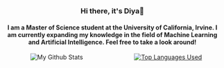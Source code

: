 <div align="center">
  <h3>Hi there, it's Diya👋</h3>
  <h4>I am a Master of Science student at the University of California, Irvine. I am currently expanding my knowledge in the field of Machine Learning and Artificial Intelligence. Feel free to take a look around!</h4>

<div align="center">
  <div style="display: flex; justify-content: center; align-items: center;">
    <div style="flex: 1; margin-right: 5px; width: 400px;">
      <img alt="My Github Stats" src="https://github-readme-stats.vercel.app/api?username=DiyadotSaha&show_icons=true&hide_border=true&hide=stars,prs,issues&count_private=true&hide_rank=true&theme=radical">
    </div>
    <div style="flex: 1; margin-left: 5px; width: 400px;">
      <a href="https://github.com/anuraghazra/github-readme-stats">
        <!-- Customize the API parameters here -->
        <img alt="Top Languages Used" src="https://github-readme-stats.vercel.app/api/top-langs/?username=DiyadotSaha&theme=radical&hide=jupyter%20notebook&layout=pie&hide_border=true">
      </a>
    </div>
  </div>
</div>



<!--  
</div>
<br>
<br>
<div align="center">
  <div style="display: flex; justify-content: center; align-items: center;">
    <div style="flex: 1; margin-right: 5px;">
      <img alt="My Github Stats" src="https://github-readme-stats.vercel.app/api?username=DiyadotSaha&show_icons=true&hide_border=true&hide=stars,prs,issues&count_private=true&rank_icon=github&theme=radical">
    </div>
    <div style="flex: 1; margin-left: 5px;">
      <a href="https://github.com/anuraghazra/github-readme-stats">
        <img alt="Top Languages Used" src="https://github-readme-stats.vercel.app/api/top-langs/?username=DiyadotSaha&theme=radical&hide=jupyter%20notebook&layout=pie&hide_border=true">
      </a>
    </div>
  </div>
</div> -->











<!--
<div align="center">
  <h4>Connect with me: </h4>
  <a href="https://www.linkedin.com/in/diya-saha/" target="_blank"><img align="left" alt="LinkedIn" width="22px" src="https://image.flaticon.com/icons/png/512/174/174857.png"/></a>
</div>
**DiyadotSaha/DiyadotSaha** is a ✨ _special_ ✨ repository because its `README.md` (this file) appears on your GitHub profile.
Here are some ideas to get you started:
Streak: [![GitHub Streak](https://streak-stats.demolab.com/?user=DiyadotSaha&theme=transparent&hide_longest_streak=true&hide_total_contributions=true)](https://git.io/streak-stats)

- 🔭 I’m currently working on ...
- 🌱 I’m currently learning ...
- 👯 I’m looking to collaborate on ...
- 🤔 I’m looking for help with ...
- 💬 Ask me about ...
- 📫 How to reach me: ...
- 😄 Pronouns: ...
- ⚡ Fun fact: ...
-->
